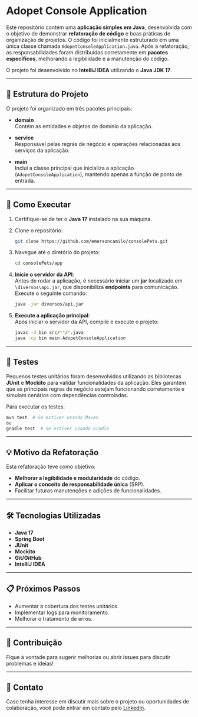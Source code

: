 # Adopet Console Application

Este repositório contém uma **aplicação simples em Java**, desenvolvida com o objetivo de demonstrar **refatoração de código** e boas práticas de organização de projetos. O código foi inicialmente estruturado em uma única classe chamada `AdopetConsoleApplication.java`. Após a refatoração, as responsabilidades foram distribuídas corretamente em **pacotes específicos**, melhorando a legibilidade e a manutenção do código.

O projeto foi desenvolvido no **IntelliJ IDEA** utilizando o **Java JDK 17**.

---

## 📁 Estrutura do Projeto

O projeto foi organizado em três pacotes principais:

- **domain**  
  Contém as entidades e objetos de domínio da aplicação.

- **service**  
  Responsável pelas regras de negócio e operações relacionadas aos serviços da aplicação.

- **main**  
  Inclui a classe principal que inicializa a aplicação (`AdopetConsoleApplication`), mantendo apenas a função de ponto de entrada.

---

## 🚀 Como Executar

1. Certifique-se de ter o **Java 17** instalado na sua máquina.

2. Clone o repositório:
   ```bash
   git clone https://github.com/emersoncamilo/consolePets.git
   ```  
3. Navegue até o diretório do projeto:
   ```bash
   cd consolePets/app
   ```  

4. **Inicie o servidor da API**:  
   Antes de rodar a aplicação, é necessário iniciar um **jar** localizado em `\diversos\api.jar`, que disponibiliza **endpoints** para comunicação.  
   Execute o seguinte comando:
   ```bash
   java -jar diversos/api.jar
   ```  

5. **Execute a aplicação principal**:  
   Após iniciar o servidor da API, compile e execute o projeto:
   ```bash
   javac -d bin src/**/*.java  
   java -cp bin main.AdopetConsoleApplication
   ```  

---

## 🧪 Testes

Pequenos testes unitários foram desenvolvidos utilizando as bibliotecas **JUnit** e **Mockito** para validar funcionalidades da aplicação. Eles garantem que as principais regras de negócio estejam funcionando corretamente e simulam cenários com dependências controladas.

Para executar os testes:
```bash
mvn test  # Se estiver usando Maven  
ou  
gradle test  # Se estiver usando Gradle  
```  

---

## 💡 Motivo da Refatoração

Esta refatoração teve como objetivo:
- **Melhorar a legibilidade e modularidade** do código.
- **Aplicar o conceito de responsabilidade única** (SRP).
- Facilitar futuras manutenções e adições de funcionalidades.

---

## 🛠️ Tecnologias Utilizadas

- **Java 17**
- **Spring Boot**
- **JUnit**
- **Mockito**
- **Git/GitHub**
- **IntelliJ IDEA**

---

## 📋 Próximos Passos

- Aumentar a cobertura dos testes unitários.
- Implementar logs para monitoramento.
- Melhorar o tratamento de erros.

---

## 🤝 Contribuição

Fique à vontade para sugerir melhorias ou abrir issues para discutir problemas e ideias!

---

## 📢 Contato

Caso tenha interesse em discutir mais sobre o projeto ou oportunidades de colaboração, você pode entrar em contato pelo [LinkedIn](https://www.linkedin.com/in/ecamiloit/).
